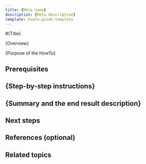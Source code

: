 ```yaml
---
title: {Meta name}
description: {Meta description}
template: howto-guide-template
---
```


#{Title} <!---in -ing form, e.g. Creating CMS pages)-->

{Overview}
<!---Help the readers to determine quickly if the HowTo matches their interests or needs. In a few sentences, summarize the main points of your HowTo. Make sure to include any critical definitions which will help readers evaluate the utility of your HowTo.-->

{Purpose of the HowTo}

<!---State the purpose of your HowTo. Explain how the reader will benefit from reading it. Give your reader an incentive or two to continue.-->

## Prerequisites

<!---Inform your readers about any required knowledge, configuration, or resources they may need before stepping through your HowTo. Give links to resources that will be useful to fulfill the prerequisites.-->

## {Step-by-step instructions}

<!---In a precise, step-by-step approach, walk your reader through the process. Make sure your reader can reproduce your intended result by following your exact steps. Make the learning process efficient by supplying code samples and/or configuration details as necessary.-->

## {Summary and the end result description}

<!---In a few sentences, summarize what the reader has just learned. Describe the end result they should obtain after executing the instructions of your HowTo.-->

## Next steps

<!---If your HowTo consists of several interdependent guides, add the "What's Next" section where you guide the reader to the next step. For example: *Now that the SprykerModule is installed*, <u>integrate it to your project</u> (this would be a link to the next HowTo explaining how to integrate the module).-->

## References (optional)

<!---Provide links to external resources that will help the reader better understand the described topic or execute the guidelines more efficiently.-->

## Related topics

<!---Add topics from our documentation website that are related to the topic of your HowTo or that logically continues or supplements it.-->
